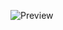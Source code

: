 ![Preview](https://github.com/stickyburn/wayland_dots/assets/37672190/ea963c5e-949a-4364-b175-10feaa980eea)
